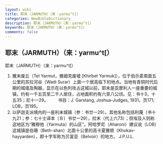 ```yaml
---
layout: wiki
title: 耶末（JARMUTH）（来：yarmu^t[）
categories: NewBibleDictionary
description: 耶末（JARMUTH）（来：yarmu^t[）
keywords: 耶末（JARMUTH）（来：yarmu^t[）
comments: false
---
```


## 耶末（JARMUTH）（来：yarmu^t[）



耶末（JARMUTH）（来：yarmu^t[）
1. 雅末废丘（Tel Yarmut，雅姆克废墟 [Khirbet Yarmuk]），位于伯示麦南面五公里的苏拉河谷（Wadi Surar）上面一个居高临下的地点。当地有青铜时代后期的城墙及陶器，显示在以色列攻占这城以前，耶末是亚摩利人一座重要的城镇，约有一千五百至二千人居住，占地面积约有六至八公顷。见：书十3，十五35；尼十一29。
　　书目：J. Garstang, Joshua-Judges,
1931，页171; LOB，页195。
2. 以萨迦支派境内的一座利未城镇（参：书廿一29）。其他名称包括利蔑（书十九21；参：七十士译本〔Ｂ〕书廿一29），拉末（代上六73）；但埃及人则称这地区为“雅穆他（Yarmuta）的山区”。阿哈罗尼（Aharoni）建议说（LOB）这城镇是伯珊（Beth-shan）北面十公里的高卡夏雅顿（Khokav-hayyarden），即十字军称为贝富亚（Belvoir）的地方。
J.P.U.L.




